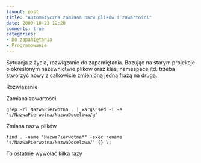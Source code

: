 ```yaml
---
layout: post
title: "Automatyczna zamiana nazw plików i zawartości"
date: 2009-10-23 12:20
comments: true
categories:
- Do zapamiętania
- Programowanie
---
```

<p>Sytuacja z życia, rozwiązanie do zapamiętania. Bazując na starym projekcje o określonym nazewnictwie plików oraz klas, namespace itd. trzeba stworzyć nowy z całkowicie zmienioną jedną frazą na drugą.</p>
<p>Rozwiązanie</p>
<p>Zamiana zawartości:</p>
<p><code>grep -rl NazwaPierwotna . | xargs sed -i -e 's/NazwaPierwotna/NazwaDocelowa/g'</code></p>
<p>Zmiana nazw plików</p>
<p><code>find . -name "NazwaPierwotna*" -exec rename 's/NazwaPierwotna/NazwaDocelowa/' {} \;</code></p>
<p>To ostatnie wywołać kilka razy</p>
		